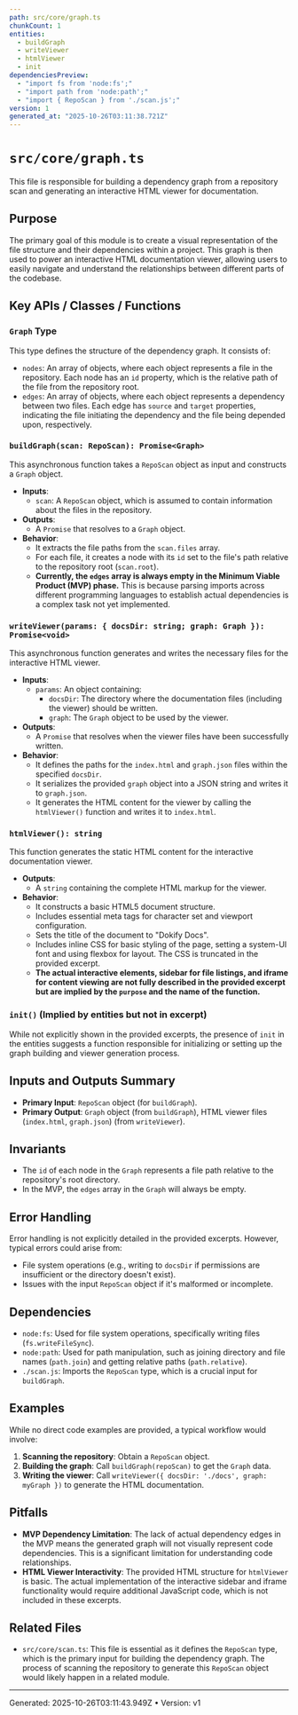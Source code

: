 ```yaml
---
path: src/core/graph.ts
chunkCount: 1
entities:
  - buildGraph
  - writeViewer
  - htmlViewer
  - init
dependenciesPreview:
  - "import fs from 'node:fs';"
  - "import path from 'node:path';"
  - "import { RepoScan } from './scan.js';"
version: 1
generated_at: "2025-10-26T03:11:38.721Z"
---
```

# `src/core/graph.ts`

This file is responsible for building a dependency graph from a repository scan and generating an interactive HTML viewer for documentation.

## Purpose

The primary goal of this module is to create a visual representation of the file structure and their dependencies within a project. This graph is then used to power an interactive HTML documentation viewer, allowing users to easily navigate and understand the relationships between different parts of the codebase.

## Key APIs / Classes / Functions

### `Graph` Type

This type defines the structure of the dependency graph. It consists of:

*   `nodes`: An array of objects, where each object represents a file in the repository. Each node has an `id` property, which is the relative path of the file from the repository root.
*   `edges`: An array of objects, where each object represents a dependency between two files. Each edge has `source` and `target` properties, indicating the file initiating the dependency and the file being depended upon, respectively.

### `buildGraph(scan: RepoScan): Promise<Graph>`

This asynchronous function takes a `RepoScan` object as input and constructs a `Graph` object.

*   **Inputs**:
    *   `scan`: A `RepoScan` object, which is assumed to contain information about the files in the repository.
*   **Outputs**:
    *   A `Promise` that resolves to a `Graph` object.
*   **Behavior**:
    *   It extracts the file paths from the `scan.files` array.
    *   For each file, it creates a node with its `id` set to the file's path relative to the repository root (`scan.root`).
    *   **Currently, the `edges` array is always empty in the Minimum Viable Product (MVP) phase.** This is because parsing imports across different programming languages to establish actual dependencies is a complex task not yet implemented.

### `writeViewer(params: { docsDir: string; graph: Graph }): Promise<void>`

This asynchronous function generates and writes the necessary files for the interactive HTML viewer.

*   **Inputs**:
    *   `params`: An object containing:
        *   `docsDir`: The directory where the documentation files (including the viewer) should be written.
        *   `graph`: The `Graph` object to be used by the viewer.
*   **Outputs**:
    *   A `Promise` that resolves when the viewer files have been successfully written.
*   **Behavior**:
    *   It defines the paths for the `index.html` and `graph.json` files within the specified `docsDir`.
    *   It serializes the provided `graph` object into a JSON string and writes it to `graph.json`.
    *   It generates the HTML content for the viewer by calling the `htmlViewer()` function and writes it to `index.html`.

### `htmlViewer(): string`

This function generates the static HTML content for the interactive documentation viewer.

*   **Outputs**:
    *   A `string` containing the complete HTML markup for the viewer.
*   **Behavior**:
    *   It constructs a basic HTML5 document structure.
    *   Includes essential meta tags for character set and viewport configuration.
    *   Sets the title of the document to "Dokify Docs".
    *   Includes inline CSS for basic styling of the page, setting a system-UI font and using flexbox for layout. The CSS is truncated in the provided excerpt.
    *   **The actual interactive elements, sidebar for file listings, and iframe for content viewing are not fully described in the provided excerpt but are implied by the `purpose` and the name of the function.**

### `init()` (Implied by entities but not in excerpt)

While not explicitly shown in the provided excerpts, the presence of `init` in the entities suggests a function responsible for initializing or setting up the graph building and viewer generation process.

## Inputs and Outputs Summary

*   **Primary Input**: `RepoScan` object (for `buildGraph`).
*   **Primary Output**: `Graph` object (from `buildGraph`), HTML viewer files (`index.html`, `graph.json`) (from `writeViewer`).

## Invariants

*   The `id` of each node in the `Graph` represents a file path relative to the repository's root directory.
*   In the MVP, the `edges` array in the `Graph` will always be empty.

## Error Handling

Error handling is not explicitly detailed in the provided excerpts. However, typical errors could arise from:

*   File system operations (e.g., writing to `docsDir` if permissions are insufficient or the directory doesn't exist).
*   Issues with the input `RepoScan` object if it's malformed or incomplete.

## Dependencies

*   `node:fs`: Used for file system operations, specifically writing files (`fs.writeFileSync`).
*   `node:path`: Used for path manipulation, such as joining directory and file names (`path.join`) and getting relative paths (`path.relative`).
*   `./scan.js`: Imports the `RepoScan` type, which is a crucial input for `buildGraph`.

## Examples

While no direct code examples are provided, a typical workflow would involve:

1.  **Scanning the repository**: Obtain a `RepoScan` object.
2.  **Building the graph**: Call `buildGraph(repoScan)` to get the `Graph` data.
3.  **Writing the viewer**: Call `writeViewer({ docsDir: './docs', graph: myGraph })` to generate the HTML documentation.

## Pitfalls

*   **MVP Dependency Limitation**: The lack of actual dependency edges in the MVP means the generated graph will not visually represent code dependencies. This is a significant limitation for understanding code relationships.
*   **HTML Viewer Interactivity**: The provided HTML structure for `htmlViewer` is basic. The actual implementation of the interactive sidebar and iframe functionality would require additional JavaScript code, which is not included in these excerpts.

## Related Files

*   `src/core/scan.ts`: This file is essential as it defines the `RepoScan` type, which is the primary input for building the dependency graph. The process of scanning the repository to generate this `RepoScan` object would likely happen in a related module.

---
Generated: 2025-10-26T03:11:43.949Z  •  Version: v1
